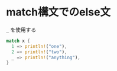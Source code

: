 # match構文でのelse文

`_` を使用する

```rust
match x {
  1 => println!("one"),
  2 => println!("two"),
  _ => println!("anything"),
}
```
